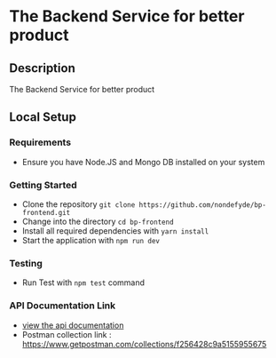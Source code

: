 # The Backend Service for better product

## Description
The Backend Service for better product

## Local Setup

### Requirements

- Ensure you have Node.JS and Mongo DB installed on your system

### Getting Started
- Clone the repository `git clone https://github.com/nondefyde/bp-frontend.git`
- Change into the directory `cd bp-frontend`
- Install all required dependencies with `yarn install`
- Start the application with `npm run dev`

### Testing
- Run Test with `npm test` command

### API Documentation Link
- [view the api documentation](https://documenter.getpostman.com/view/171959/TVmP9cEv)
- Postman collection link : https://www.getpostman.com/collections/f256428c9a5155955675
